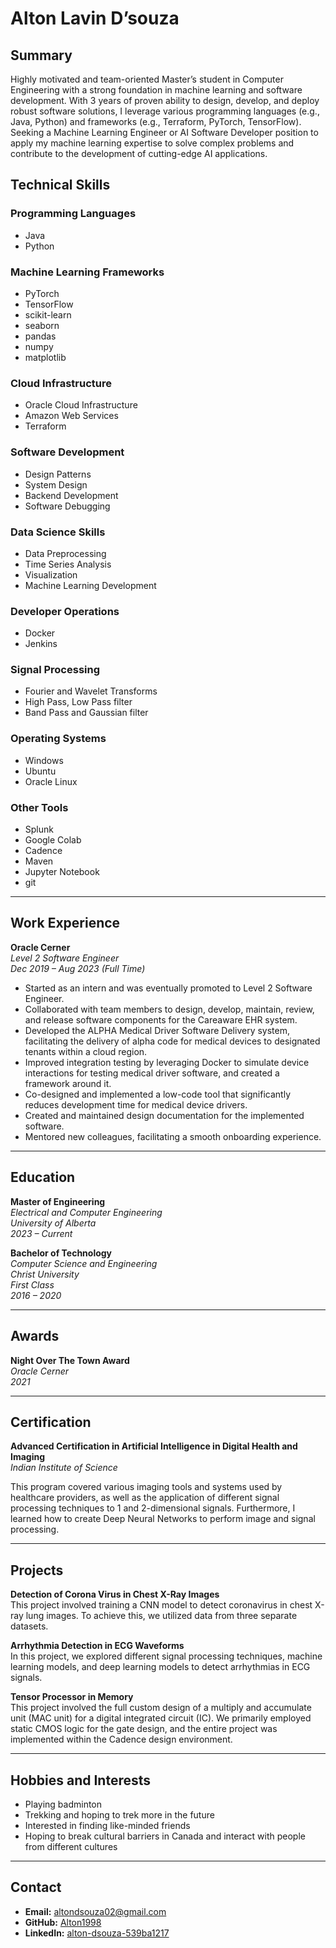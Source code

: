 


# Alton Lavin D’souza



## Summary
Highly motivated and team-oriented Master’s student in Computer Engineering with a strong foundation in machine learning and software development. With 3 years of proven ability to design, develop, and deploy robust software solutions, I leverage various programming languages (e.g., Java, Python) and frameworks (e.g., Terraform, PyTorch, TensorFlow). Seeking a Machine Learning Engineer or AI Software Developer position to apply my machine learning expertise to solve complex problems and contribute to the development of cutting-edge AI applications.

## Technical Skills

### Programming Languages
- Java
- Python

### Machine Learning Frameworks
- PyTorch
- TensorFlow
- scikit-learn
- seaborn
- pandas
- numpy
- matplotlib

### Cloud Infrastructure
- Oracle Cloud Infrastructure
- Amazon Web Services
- Terraform

### Software Development
- Design Patterns
- System Design
- Backend Development
- Software Debugging

### Data Science Skills
- Data Preprocessing
- Time Series Analysis
- Visualization
- Machine Learning Development

### Developer Operations
- Docker
- Jenkins

### Signal Processing
- Fourier and Wavelet Transforms
- High Pass, Low Pass filter
- Band Pass and Gaussian filter

### Operating Systems
- Windows
- Ubuntu
- Oracle Linux

### Other Tools
- Splunk
- Google Colab
- Cadence
- Maven
- Jupyter Notebook
- git

---

## Work Experience

**Oracle Cerner**  
*Level 2 Software Engineer*  
*Dec 2019 – Aug 2023 (Full Time)*

- Started as an intern and was eventually promoted to Level 2 Software Engineer.
- Collaborated with team members to design, develop, maintain, review, and release software components for the Careaware EHR system.
- Developed the ALPHA Medical Driver Software Delivery system, facilitating the delivery of alpha code for medical devices to designated tenants within a cloud region.
- Improved integration testing by leveraging Docker to simulate device interactions for testing medical driver software, and created a framework around it.
- Co-designed and implemented a low-code tool that significantly reduces development time for medical device drivers.
- Created and maintained design documentation for the implemented software.
- Mentored new colleagues, facilitating a smooth onboarding experience.

---

## Education

**Master of Engineering**  
*Electrical and Computer Engineering*  
*University of Alberta*  
*2023 – Current*

**Bachelor of Technology**  
*Computer Science and Engineering*  
*Christ University*  
*First Class*  
*2016 – 2020*

---

## Awards

**Night Over The Town Award**  
*Oracle Cerner*  
*2021*

---

## Certification

**Advanced Certification in Artificial Intelligence in Digital Health and Imaging**  
*Indian Institute of Science*

This program covered various imaging tools and systems used by healthcare providers, as well as the application of different signal processing techniques to 1 and 2-dimensional signals. Furthermore, I learned how to create Deep Neural Networks to perform image and signal processing.

---

## Projects

**Detection of Corona Virus in Chest X-Ray Images**  
This project involved training a CNN model to detect coronavirus in chest X-ray lung images. To achieve this, we utilized data from three separate datasets.

**Arrhythmia Detection in ECG Waveforms**  
In this project, we explored different signal processing techniques, machine learning models, and deep learning models to detect arrhythmias in ECG signals.

**Tensor Processor in Memory**  
This project involved the full custom design of a multiply and accumulate unit (MAC unit) for a digital integrated circuit (IC). We primarily employed static CMOS logic for the gate design, and the entire project was implemented within the Cadence design environment.

---

## Hobbies and Interests

- Playing badminton
- Trekking and hoping to trek more in the future
- Interested in finding like-minded friends
- Hoping to break cultural barriers in Canada and interact with people from different cultures

---

## Contact

- **Email:** [altondsouza02@gmail.com](mailto:altondsouza02@gmail.com)
- **GitHub:** [Alton1998](https://github.com/Alton1998)
- **LinkedIn:** [alton-dsouza-539ba1217](https://www.linkedin.com/in/alton-dsouza-539ba1217/)
```